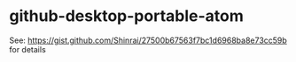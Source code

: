 # github-desktop-portable-atom

See: https://gist.github.com/Shinrai/27500b67563f7bc1d6968ba8e73cc59b for details
